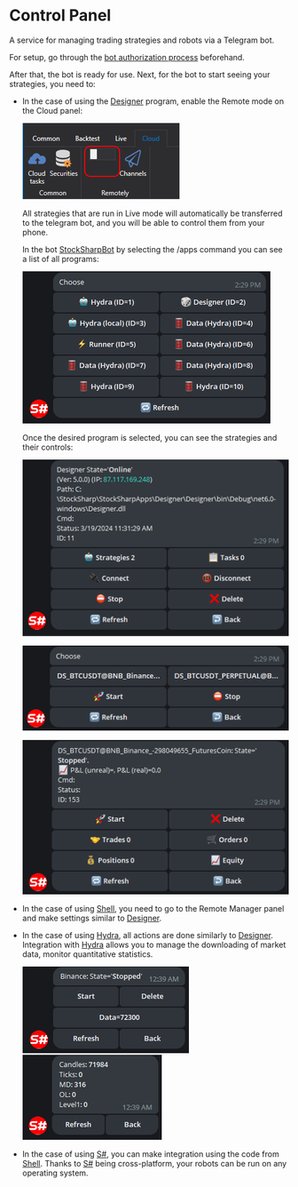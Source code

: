 # Control Panel

A service for managing trading strategies and robots via a Telegram bot.

For setup, go through the [bot authorization process](TelegramAuth.md) beforehand.

After that, the bot is ready for use. Next, for the bot to start seeing your strategies, you need to:

- In the case of using the [Designer](Designer.md) program, enable the Remote mode on the Cloud panel:

  ![DesignerRibbon.png](../images/DesignerRibbon.png)

  All strategies that are run in Live mode will automatically be transferred to the telegram bot, and you will be able to control them from your phone.

  In the bot [StockSharpBot](https://t.me/StockSharpBot) by selecting the /apps command you can see a list of all programs:

  ![TelegramControlApps.png](../images/TelegramControlApps.png)

  Once the desired program is selected, you can see the strategies and their controls:

  ![TelegramControlApp.png](../images/TelegramControlApp.png)

  ![TelegramControlStrategies.png](../images/TelegramControlStrategies.png)

  ![TelegramControlStrategy.png](../images/TelegramControlStrategy.png)

- In the case of using [Shell](Shell.md), you need to go to the Remote Manager panel and make settings similar to [Designer](Designer.md).
- In the case of using [Hydra](Hydra.md), all actions are done similarly to [Designer](Designer.md). Integration with [Hydra](Hydra.md) allows you to manage the downloading of market data, monitor quantitative statistics.

  ![TelegramHydra.png](../images/TelegramHydra.png)
  ![TelegramHydraStat.png](../images/TelegramHydraStat.png)

- In the case of using [S#](StockSharpAbout.md), you can make integration using the code from [Shell](Shell.md). Thanks to [S#](StockSharpAbout.md) being cross-platform, your robots can be run on any operating system.